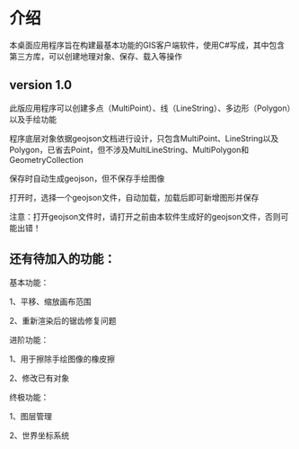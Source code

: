 # 介绍

本桌面应用程序旨在构建最基本功能的GIS客户端软件，使用C#写成，其中包含第三方库，可以创建地理对象、保存、载入等操作

## version 1.0
此版应用程序可以创建多点（MultiPoint）、线（LineString）、多边形（Polygon）以及手绘功能


程序底层对象依据geojson文档进行设计，只包含MultiPoint、LineString以及Polygon，已省去Point，但不涉及MultiLineString、MultiPolygon和GeometryCollection


保存时自动生成geojson，但不保存手绘图像

打开时，选择一个geojson文件，自动加载，加载后即可新增图形并保存

注意：打开geojson文件时，请打开之前由本软件生成好的geojson文件，否则可能出错！


## 还有待加入的功能：

基本功能：

1、平移、缩放画布范围

2、重新渲染后的锯齿修复问题

进阶功能：

1、用于擦除手绘图像的橡皮擦

2、修改已有对象

终极功能：

1、图层管理

2、世界坐标系统